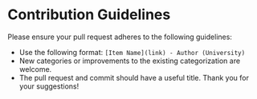 # Contribution Guidelines
Please ensure your pull request adheres to the following guidelines:
- Use the following format: `[Item Name](link) - Author (University)`
- New categories or improvements to the existing categorization are welcome.
- The pull request and commit should have a useful title.
Thank you for your suggestions!